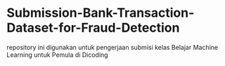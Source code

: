# Submission-Bank-Transaction-Dataset-for-Fraud-Detection
repository ini digunakan untuk pengerjaan submisi kelas Belajar Machine Learning untuk Pemula di Dicoding
